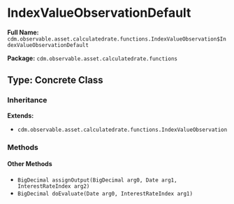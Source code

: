 # IndexValueObservationDefault

**Full Name:** `cdm.observable.asset.calculatedrate.functions.IndexValueObservation$IndexValueObservationDefault`

**Package:** `cdm.observable.asset.calculatedrate.functions`

## Type: Concrete Class

### Inheritance

**Extends:**
- `cdm.observable.asset.calculatedrate.functions.IndexValueObservation`

### Methods

#### Other Methods

- `BigDecimal assignOutput(BigDecimal arg0, Date arg1, InterestRateIndex arg2)`
- `BigDecimal doEvaluate(Date arg0, InterestRateIndex arg1)`

